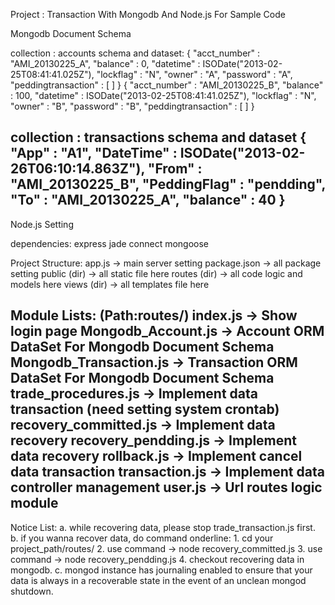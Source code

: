 Project : Transaction With Mongodb And Node.js For Sample Code

Mongodb Document Schema

collection : accounts
schema and dataset:
{
  "acct_number" : "AMI_20130225_A", 
  "balance" : 0, 
  "datetime" : ISODate("2013-02-25T08:41:41.025Z"), 
  "lockflag" : "N", 
  "owner" : "A", 
  "password" : "A", 
  "peddingtransaction" : [ ] 
}
{
  "acct_number" : "AMI_20130225_B",
  "balance" : 100,
  "datetime" : ISODate("2013-02-25T08:41:41.025Z"),
  "lockflag" : "N",
  "owner" : "B",
  "password" : "B",
  "peddingtransaction" : [ ]
}

collection : transactions
schema and dataset
{ "App" : "A1", 
  "DateTime" : ISODate("2013-02-26T06:10:14.863Z"), 
  "From" : "AMI_20130225_B", 
  "PeddingFlag" : "pendding", 
  "To" : "AMI_20130225_A", 
  "balance" : 40 
}
---------------------------------------------------------------------------------
Node.js Setting

dependencies:
  express
  jade
  connect
  mongoose

Project Structure:
  app.js       -> main server setting
  package.json -> all package setting
  public (dir) -> all static file here
  routes (dir) -> all code logic and models here
  views  (dir) -> all templates file here

Module Lists: (Path:routes/)
  index.js               -> Show login page
  Mongodb_Account.js     -> Account ORM DataSet For Mongodb Document Schema
  Mongodb_Transaction.js -> Transaction ORM DataSet For Mongodb Document Schema
  trade_procedures.js    -> Implement data transaction (need setting system crontab)
  recovery_committed.js  -> Implement data recovery
  recovery_pendding.js   -> Implement data recovery
  rollback.js            -> Implement cancel data transaction
  transaction.js         -> Implement data controller management
  user.js                -> Url routes logic module
---------------------------------------------------------------------------------
Notice List:
  a. while recovering data, please stop trade_transaction.js first.
  b. if you wanna recover data, do command onderline:
     1. cd  your project_path/routes/
     2. use command -> node recovery_committed.js
     3. use command -> node recovery_pendding.js
     4. checkout recovering data in mongodb.
  c. mongod instance has journaling enabled to ensure that your data is always in a recoverable state
     in the event of an unclean mongod shutdown.
      
